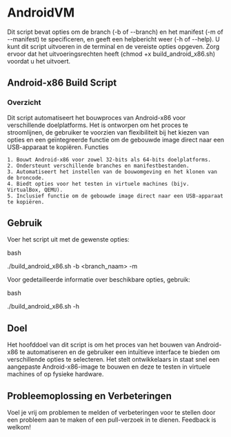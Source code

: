 # AndroidVM
Dit script bevat opties om de branch (-b of --branch) en het manifest (-m of --manifest) te specificeren, en geeft een helpbericht weer (-h of --help). U kunt dit script uitvoeren in de terminal en de vereiste opties opgeven. Zorg ervoor dat het uitvoeringsrechten heeft (chmod +x build_android_x86.sh) voordat u het uitvoert.

## Android-x86 Build Script
### Overzicht
Dit script automatiseert het bouwproces van Android-x86 voor verschillende doelplatforms. Het is ontworpen om het proces te stroomlijnen, de gebruiker te voorzien van flexibiliteit bij het kiezen van opties en een geïntegreerde functie om de gebouwde image direct naar een USB-apparaat te kopiëren.
Functies

    1. Bouwt Android-x86 voor zowel 32-bits als 64-bits doelplatforms.
    2. Ondersteunt verschillende branches en manifestbestanden.
    3. Automatiseert het instellen van de bouwomgeving en het klonen van de broncode.
    4. Biedt opties voor het testen in virtuele machines (bijv. VirtualBox, QEMU).
    5. Inclusief functie om de gebouwde image direct naar een USB-apparaat te kopiëren.

## Gebruik

Voer het script uit met de gewenste opties:

bash

./build_android_x86.sh -b <branch_naam> -m <manifest>

Voor gedetailleerde informatie over beschikbare opties, gebruik:

bash

./build_android_x86.sh -h

## Doel

Het hoofddoel van dit script is om het proces van het bouwen van Android-x86 te automatiseren en de gebruiker een intuïtieve interface te bieden om verschillende opties te selecteren. Het stelt ontwikkelaars in staat snel een aangepaste Android-x86-image te bouwen en deze te testen in virtuele machines of op fysieke hardware.

## Probleemoplossing en Verbeteringen

Voel je vrij om problemen te melden of verbeteringen voor te stellen door een probleem aan te maken of een pull-verzoek in te dienen. Feedback is welkom!